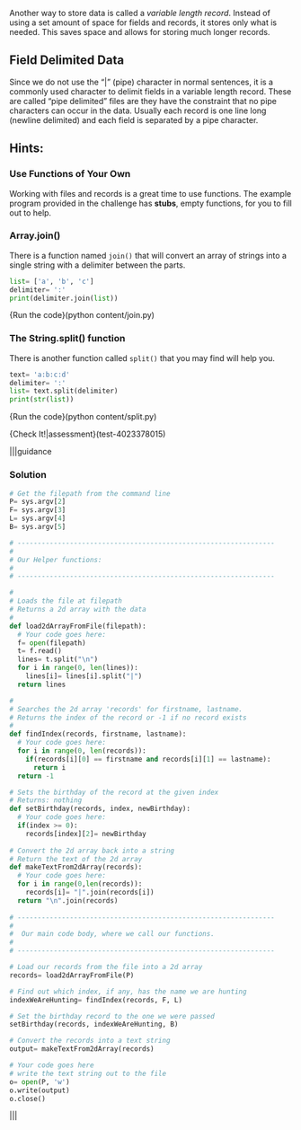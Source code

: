 Another way to store data is called a *variable length record*. Instead of using a set amount of space for fields and records, it stores only what is needed. This saves space and allows for storing much longer records.

Field Delimited Data
----
Since we do not use the “|” (pipe) character in normal sentences, it is a commonly used character to delimit fields in a variable length record. These are called “pipe delimited” files are they have the constraint that no pipe characters can occur in the data. Usually each record is one line long (newline delimited) and each field is separated by a pipe character.

Hints:
----
### Use Functions of Your Own
Working with files and records is a great time to use functions. The example program provided in the challenge has **stubs**, empty functions, for you to fill out to help.


### Array.join()
There is a function named `join()` that will convert an array of strings into a single string with a delimiter between the parts.

```python
list= ['a', 'b', 'c']
delimiter= ':'
print(delimiter.join(list))
```
{Run the code}(python content/join.py)

### The String.split() function
There is another function called `split()` that you may find will help you. 

```python
text= 'a:b:c:d'
delimiter= ':'
list= text.split(delimiter)
print(str(list))
```
{Run the code}(python content/split.py)



{Check It!|assessment}(test-4023378015)


|||guidance
### Solution
```python
# Get the filepath from the command line
P= sys.argv[2] 
F= sys.argv[3]
L= sys.argv[4]
B= sys.argv[5]

# ----------------------------------------------------------------
# 
# Our Helper functions:
# 
# ----------------------------------------------------------------

#
# Loads the file at filepath 
# Returns a 2d array with the data
# 
def load2dArrayFromFile(filepath):
  # Your code goes here:
  f= open(filepath)
  t= f.read()
  lines= t.split("\n")
  for i in range(0, len(lines)):
    lines[i]= lines[i].split("|")
  return lines

#
# Searches the 2d array 'records' for firstname, lastname.
# Returns the index of the record or -1 if no record exists
# 
def findIndex(records, firstname, lastname):
  # Your code goes here:
  for i in range(0, len(records)):
    if(records[i][0] == firstname and records[i][1] == lastname):
      return i
  return -1

# Sets the birthday of the record at the given index
# Returns: nothing
def setBirthday(records, index, newBirthday):
  # Your code goes here:
  if(index >= 0):
    records[index][2]= newBirthday
  
# Convert the 2d array back into a string
# Return the text of the 2d array
def makeTextFrom2dArray(records):
  # Your code goes here:
  for i in range(0,len(records)):
    records[i]= "|".join(records[i])
  return "\n".join(records)    
  
# ----------------------------------------------------------------
# 
#  Our main code body, where we call our functions.
#  
# ----------------------------------------------------------------

# Load our records from the file into a 2d array
records= load2dArrayFromFile(P)

# Find out which index, if any, has the name we are hunting
indexWeAreHunting= findIndex(records, F, L)

# Set the birthday record to the one we were passed
setBirthday(records, indexWeAreHunting, B)

# Convert the records into a text string
output= makeTextFrom2dArray(records)

# Your code goes here
# write the text string out to the file
o= open(P, 'w')
o.write(output)
o.close()


```
|||